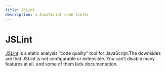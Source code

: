 ```yaml
---
title: JSLint
description: a JavaScript code linter
---
```


# JSLint

[JSLint](http://www.jslint.com/) is a static analysis “code quality” tool for JavaScript.The downsides are that JSLint is not configurable or extensible. You can’t disable many features at all, and some of them lack documentation.
